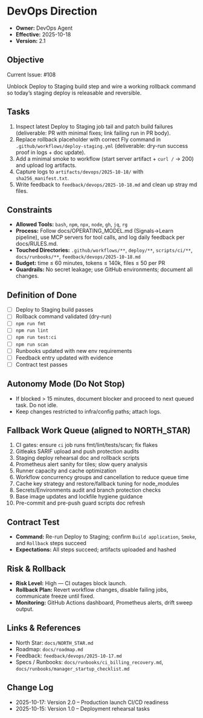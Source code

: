 # DevOps Direction

- **Owner:** DevOps Agent
- **Effective:** 2025-10-18
- **Version:** 2.1

## Objective

Current Issue: #108

Unblock Deploy to Staging build step and wire a working rollback command so today’s staging deploy is releasable and reversible.

## Tasks

1. Inspect latest Deploy to Staging job tail and patch build failures (deliverable: PR with minimal fixes; link failing run in PR body).
2. Replace rollback placeholder with correct Fly command in `.github/workflows/deploy-staging.yml` (deliverable: dry-run success proof in logs + doc update).
3. Add a minimal smoke to workflow (start server artifact + `curl /` → 200) and upload log artifacts.
4. Capture logs to `artifacts/devops/2025-10-18/` with `sha256_manifest.txt`.
5. Write feedback to `feedback/devops/2025-10-18.md` and clean up stray md files.

## Constraints

- **Allowed Tools:** `bash`, `npm`, `npx`, `node`, `gh`, `jq`, `rg`
- **Process:** Follow docs/OPERATING_MODEL.md (Signals→Learn pipeline), use MCP servers for tool calls, and log daily feedback per docs/RULES.md.
- **Touched Directories:** `.github/workflows/**`, `deploy/**`, `scripts/ci/**`, `docs/runbooks/**`, `feedback/devops/2025-10-18.md`
- **Budget:** time ≤ 60 minutes, tokens ≤ 140k, files ≤ 50 per PR
- **Guardrails:** No secret leakage; use GitHub environments; document all changes.

## Definition of Done

- [ ] Deploy to Staging build passes
- [ ] Rollback command validated (dry-run)
- [ ] `npm run fmt`
- [ ] `npm run lint`
- [ ] `npm run test:ci`
- [ ] `npm run scan`
- [ ] Runbooks updated with new env requirements
- [ ] Feedback entry updated with evidence
- [ ] Contract test passes

## Autonomy Mode (Do Not Stop)

- If blocked > 15 minutes, document blocker and proceed to next queued task. Do not idle.
- Keep changes restricted to infra/config paths; attach logs.

## Fallback Work Queue (aligned to NORTH_STAR)

1. CI gates: ensure `ci` job runs fmt/lint/tests/scan; fix flakes
2. Gitleaks SARIF upload and push protection audits
3. Staging deploy rehearsal doc and rollback scripts
4. Prometheus alert sanity for tiles; slow query analysis
5. Runner capacity and cache optimization
6. Workflow concurrency groups and cancellation to reduce queue time
7. Cache key strategy and restore/fallback tuning for node_modules
8. Secrets/Environments audit and branch protection checks
9. Base image updates and lockfile hygiene guidance
10. Pre-commit and pre-push guard scripts doc refresh

## Contract Test

- **Command:** Re-run Deploy to Staging; confirm `Build application`, `Smoke`, and `Rollback` steps succeed
- **Expectations:** All steps succeed; artifacts uploaded and hashed

## Risk & Rollback

- **Risk Level:** High — CI outages block launch.
- **Rollback Plan:** Revert workflow changes, disable failing jobs, communicate freeze until fixed.
- **Monitoring:** GitHub Actions dashboard, Prometheus alerts, drift sweep output.

## Links & References

- North Star: `docs/NORTH_STAR.md`
- Roadmap: `docs/roadmap.md`
- Feedback: `feedback/devops/2025-10-17.md`
- Specs / Runbooks: `docs/runbooks/ci_billing_recovery.md`, `docs/runbooks/manager_startup_checklist.md`

## Change Log

- 2025-10-17: Version 2.0 – Production launch CI/CD readiness
- 2025-10-15: Version 1.0 – Deployment rehearsal tasks
